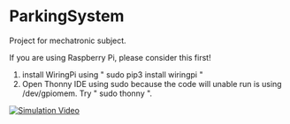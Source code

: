 # ParkingSystem

Project for mechatronic subject.

If you are using Raspberry Pi, please consider this first!
1. install WiringPi using " sudo pip3 install wiringpi "
2. Open Thonny IDE using sudo because the code will unable run is using /dev/gpiomem. Try " sudo thonny ".

[![Simulation Video](https://imgur.com/a/n7jU1UX)](https://youtu.be/ag3LEOfiki8?t=127 "Simulation Video")
